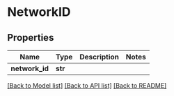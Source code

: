 # NetworkID

## Properties
Name | Type | Description | Notes
------------ | ------------- | ------------- | -------------
**network_id** | **str** |  | 

[[Back to Model list]](../README.md#documentation-for-models) [[Back to API list]](../README.md#documentation-for-api-endpoints) [[Back to README]](../README.md)



